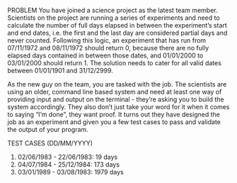 PROBLEM
You have joined a science project as the latest team member. Scientists on the project are running a series of experiments and need to calculate the number of full days elapsed in between the experiment’s start and end dates,  i.e. the first and the last day are considered partial days and never counted. Following this logic, an experiment that has run from 07/11/1972 and 08/11/1972 should return 0, because there are no fully elapsed days contained in between those dates, and 01/01/2000 to 03/01/2000 should return 1. The solution needs to cater for all valid dates between 01/01/1901 and 31/12/2999.

As the new guy on the team, you are tasked with the job.  The scientists are using an older, command line based system and need at least one way of providing input and output on the terminal - they’re asking you to build the system accordingly. They also don’t just take your word for it when it comes to saying “I’m done”, they want proof. It turns out they have designed the job as an experiment and given you a few test cases to pass and validate the output of your program.

TEST CASES (DD/MM/YYYY)
1. 02/06/1983 - 22/06/1983: 19 days
2. 04/07/1984 - 25/12/1984: 173 days
3. 03/01/1989 - 03/08/1983: 1979 days


